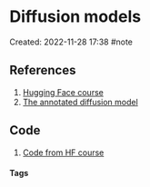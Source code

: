 # Diffusion models
Created: 2022-11-28 17:38
#note

## References
1. [Hugging Face course](https://github.com/huggingface/diffusion-models-class/tree/main/unit1)
2. [The annotated diffusion model](https://huggingface.co/blog/annotated-diffusion)

## Code
1. [Code from HF course](https://www.kaggle.com/code/scratchpad/notebook77c4affd2b/edit)

#### Tags